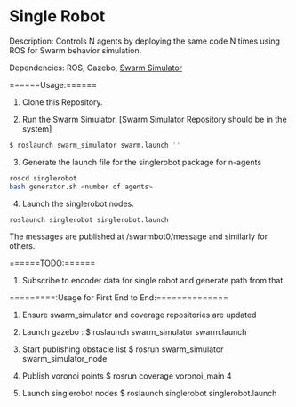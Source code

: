 # Single Robot
Description: Controls N agents by deploying the same code N times using ROS for Swarm behavior simulation.

Dependencies: ROS, Gazebo, [Swarm Simulator](https://github.com/Swarm-IITKgp/swarm_simulator)

======Usage:======

1. Clone this Repository.

2. Run the Swarm Simulator. [Swarm Simulator Repository should be in the system]
	
```sh
$ roslaunch swarm_simulator swarm.launch ''
```

3. Generate the launch file for the singlerobot package for n-agents

```sh
roscd singlerobot
bash generator.sh <number of agents>
```

4. Launch the singlerobot nodes.

```sh
roslaunch singlerobot singlerobot.launch 
```

The messages are published at /swarmbot0/message and similarly for others.

======TODO:======

1. Subscribe to encoder data for single robot and generate path from that.

=========:Usage for First End to End:==============

1. Ensure swarm_simulator and coverage repositories are updated

2. Launch gazebo :
	$ roslaunch swarm_simulator swarm.launch

3. Start publishing obstacle list
	$ rosrun swarm_simulator swarm_simulator_node

4. Publish voronoi points
	$ rosrun coverage voronoi_main 4

5. Launch singlerobot nodes
	$ roslaunch singlerobot singlerobot.launch

